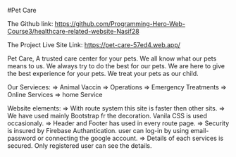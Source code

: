 #Pet Care

The Github link: https://github.com/Programming-Hero-Web-Course3/healthcare-related-website-Nasif28

The Project Live Site Link: https://pet-care-57ed4.web.app/

Pet Care, A trusted care center for your pets. We all know what our pets means to us. We always try to do the best for our pets.
We are here to give the best experience for your pets. We treat your pets as our child. 

Our Servieces:
=> Animal Vaccin
=> Operations
=> Emergency Treatments
=> Online Services
=> home Service

Website elements:
=> With route system this site is faster then other sits.
=> We have used mainly Bootstrap fr the decoration. Vanila CSS is used occasionaly.
=> Header and Footer has used in every route page.
=> Security is insured by Firebase Authantication. user can log-in by using email-password or connecting the google account.
=> Details of each services is secured. Only registered user can see the details.



